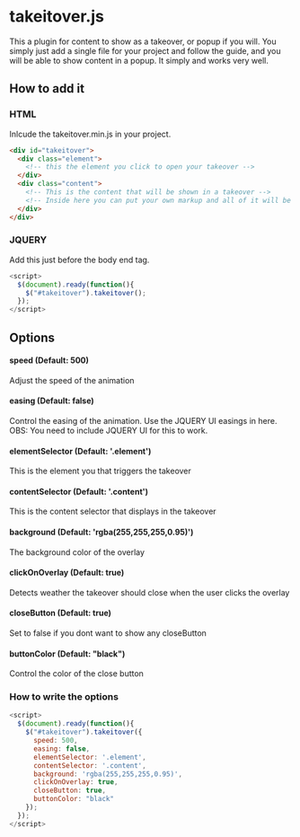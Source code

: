# takeitover.js
This a plugin for content to show as a takeover, or popup if you will. You simply just add a single file for your project and follow the guide, and you will be able to show content in a popup. It simply and works very well.

## How to add it
### HTML
Inlcude the takeitover.min.js in your project.

```HTML
<div id="takeitover">
  <div class="element">
    <!-- this the element you click to open your takeover -->
  </div>
  <div class="content">
    <!-- This is the content that will be shown in a takeover -->
    <!-- Inside here you can put your own markup and all of it will be shown in a takeover -->
  </div>
</div>
```
### JQUERY
Add this just before the body end tag.
```Javascript
<script>
  $(document).ready(function(){
    $("#takeitover").takeitover();
  });
</script>
```

## Options
#### speed (Default: 500)
Adjust the speed of the animation


#### easing (Default: false)
Control the easing of the animation. Use the JQUERY UI easings in here. 
<br>OBS: You need to include JQUERY UI for this to work.

#### elementSelector (Default: '.element')
This is the element you that triggers the takeover

#### contentSelector (Default: '.content')
This is the content selector that displays in the takeover

#### background (Default: 'rgba(255,255,255,0.95)')
The background color of the overlay

#### clickOnOverlay (Default: true)
Detects weather the takeover should close when the user clicks the overlay

#### closeButton (Default: true)
Set to false if you dont want to show any closeButton

#### buttonColor (Default: "black")
Control the color of the close button

### How to write the options
```Javascript
<script>
  $(document).ready(function(){
    $("#takeitover").takeitover({
      speed: 500,
      easing: false,
      elementSelector: '.element',
      contentSelector: '.content',
      background: 'rgba(255,255,255,0.95)',
      clickOnOverlay: true,
      closeButton: true,
      buttonColor: "black"
    });
  });
</script>
```
